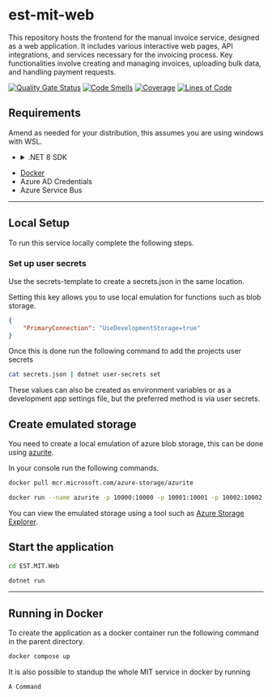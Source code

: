 # est-mit-web

This repository hosts the frontend for the manual invoice service, designed as a web application. It includes various interactive web pages, API integrations, and services necessary for the invoicing process. Key functionalities involve creating and managing invoices, uploading bulk data, and handling payment requests.

[![Quality Gate Status](https://sonarcloud.io/api/project_badges/measure?project=rpa-mit-web&metric=alert_status)](https://sonarcloud.io/summary/new_code?id=rpa-mit-web) [![Code Smells](https://sonarcloud.io/api/project_badges/measure?project=rpa-mit-web&metric=code_smells)](https://sonarcloud.io/summary/new_code?id=rpa-mit-web) [![Coverage](https://sonarcloud.io/api/project_badges/measure?project=rpa-mit-web&metric=coverage)](https://sonarcloud.io/summary/new_code?id=rpa-mit-web) [![Lines of Code](https://sonarcloud.io/api/project_badges/measure?project=rpa-mit-web&metric=ncloc)](https://sonarcloud.io/summary/new_code?id=rpa-mit-web)
## Requirements

Amend as needed for your distribution, this assumes you are using windows with WSL.

- <details>
    <summary> .NET 8 SDK </summary>
    
    #### Basic instructions for installing the .NET 8 SDK on a debian based system.
  
    Amend as needed for your distribution.

    ```bash
    wget https://packages.microsoft.com/config/debian/12/packages-microsoft-prod.deb -O packages-microsoft-prod.deb
    sudo dpkg -i packages-microsoft-prod.deb
    sudo apt-get update && sudo apt-get install -y dotnet-sdk-8.0
    ```
</details>

- [Docker](https://docs.docker.com/desktop/install/linux-install/)
- Azure AD Credentials
- Azure Service Bus
---
## Local Setup

To run this service locally complete the following steps.

### Set up user secrets

Use the secrets-template to create a secrets.json in the same location.

Setting this key allows you to use local emulation for functions such as blob storage.

```json 
{
	"PrimaryConnection": "UseDevelopmentStorage=true"
}
```

Once this is done run the following command to add the projects user secrets

```bash
cat secrets.json | dotnet user-secrets set
```

These values can also be created as environment variables or as a development app settings file, but the preferred method is via user secrets.

## Create emulated storage

You need to create a local emulation of azure blob storage, this can be done using [azurite](https://github.com/Azure/Azurite).

In your console run the following commands.

```bash
docker pull mcr.microsoft.com/azure-storage/azurite
```

```bash
docker run --name azurite -p 10000:10000 -p 10001:10001 -p 10002:10002 mcr.microsoft.com/azure-storage/azurite
```

You can view the emulated storage using a tool such as [Azure Storage Explorer](https://github.com/microsoft/AzureStorageExplorer).

## Start the application

```bash
cd EST.MIT.Web
```

```bash
dotnet run
```

---
## Running in Docker

To create the application as a docker container run the following command in the parent directory.

```bash
docker compose up
```

It is also possible to standup the whole MIT service in docker by running

```
A Command
```

